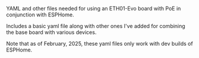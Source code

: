 YAML and other files needed for using an ETH01-Evo board with PoE in conjunction with ESPHome.

Includes a basic yaml file along with other ones I've added for combining the base board
with various devices.

Note that as of February, 2025, these yaml files only work with dev builds of ESPHome.
